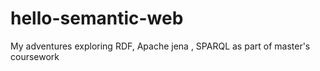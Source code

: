 # hello-semantic-web
My adventures exploring RDF, Apache jena , SPARQL as part of master's coursework
